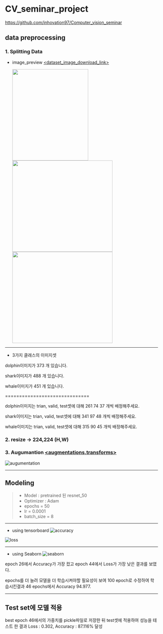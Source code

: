 # CV_seminar_project
https://github.com/inhovation97/Computer_vision_seminar

## data preprocessing

### 1. Splitting Data

* image_preview [<dataset_image_download_link>](https://drive.google.com/drive/folders/15cHemEJmMHXCe0eBtkCU27FPQaJVpnCW)

  <img src="https://user-images.githubusercontent.com/126471047/222339991-77d36642-e62e-401b-8493-e090d56efee4.jpg"  width="250" height="300"/> <img src="https://user-images.githubusercontent.com/126471047/222339929-327f4d40-c93f-463f-af4b-d83a0467bc93.jpg"  width="330" height="300"/> <img src="https://user-images.githubusercontent.com/126471047/222339815-c43812dc-5cf0-4c8d-96bd-4b9798ca0c70.jpg"  width="330" height="300"/>

* * *
* 3가지 클래스의 이미지셋

dolphin이미지가  373 개 있습니다.

shark이미지가  488 개 있습니다.

whale이미지가  451 개 있습니다.

==============================

dolphin이미지는 trian, valid, test셋에 대해  261 74 37 개씩 배정해주세요.

shark이미지는 trian, valid, test셋에 대해  341 97 48 개씩 배정해주세요.

whale이미지는 trian, valid, test셋에 대해  315 90 45 개씩 배정해주세요.


### 2. resize -> 224,224 (H,W)


### 3. Augumantion [<augmentations.transforms>](https://albumentations.ai/docs/api_reference/augmentations/transforms)

![augumentation](https://user-images.githubusercontent.com/126471047/222348568-830c5b32-e963-426d-a033-f81dcb2f1a9e.png)
* * *


## Modeling
> + Model : pretrained 된 resnet_50
> + Optimizer : Adam
> + epochs = 50
> + lr = 0.0001
> + batch_size = 8



* * *
* using tensorboard
![accuracy](https://user-images.githubusercontent.com/126471047/223669437-97b6a202-f760-4dd0-b5da-976623922b18.PNG)

![loss](https://user-images.githubusercontent.com/126471047/223669486-cabfcfce-4638-48d0-9dfa-d0ca36ae2c65.PNG)
* * *
* using Seaborn
![seaborn](https://user-images.githubusercontent.com/126471047/223682107-e352a76c-f68b-4e1f-9e26-cc02d97dba24.png)


epoch 26에서 Accuracy가 가장 컸고 epoch 44에서 Loss가 가장 낮은 결과를 보였다. 

epochs를 더 늘려 모델을 더 학습시켜야할 필요성이 보여 100 epoch로 수정하여 학습시킨결과 46 epochs에서 Accuracy 94.977.

* * *

##  Test set에 모델 적용

best epoch 46에서의 가중치를 pickle파일로 저장한 뒤 test셋에 적용하여 성능을 테스트 한 결과 Loss : 0.302, Accuracy : 87.116% 달성


